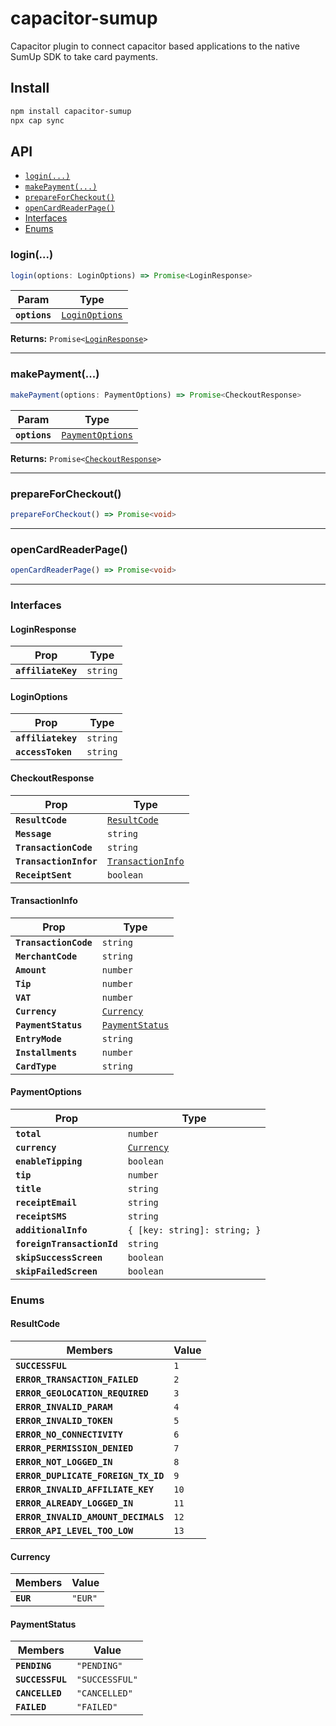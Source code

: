 # capacitor-sumup

Capacitor plugin to connect capacitor based applications to the native SumUp SDK to take card payments.

## Install

```bash
npm install capacitor-sumup
npx cap sync
```

## API

<docgen-index>

* [`login(...)`](#login)
* [`makePayment(...)`](#makepayment)
* [`prepareForCheckout()`](#prepareforcheckout)
* [`openCardReaderPage()`](#opencardreaderpage)
* [Interfaces](#interfaces)
* [Enums](#enums)

</docgen-index>

<docgen-api>
<!--Update the source file JSDoc comments and rerun docgen to update the docs below-->

### login(...)

```typescript
login(options: LoginOptions) => Promise<LoginResponse>
```

| Param         | Type                                                  |
| ------------- | ----------------------------------------------------- |
| **`options`** | <code><a href="#loginoptions">LoginOptions</a></code> |

**Returns:** <code>Promise&lt;<a href="#loginresponse">LoginResponse</a>&gt;</code>

--------------------


### makePayment(...)

```typescript
makePayment(options: PaymentOptions) => Promise<CheckoutResponse>
```

| Param         | Type                                                      |
| ------------- | --------------------------------------------------------- |
| **`options`** | <code><a href="#paymentoptions">PaymentOptions</a></code> |

**Returns:** <code>Promise&lt;<a href="#checkoutresponse">CheckoutResponse</a>&gt;</code>

--------------------


### prepareForCheckout()

```typescript
prepareForCheckout() => Promise<void>
```

--------------------


### openCardReaderPage()

```typescript
openCardReaderPage() => Promise<void>
```

--------------------


### Interfaces


#### LoginResponse

| Prop               | Type                |
| ------------------ | ------------------- |
| **`affiliateKey`** | <code>string</code> |


#### LoginOptions

| Prop               | Type                |
| ------------------ | ------------------- |
| **`affiliatekey`** | <code>string</code> |
| **`accessToken`**  | <code>string</code> |


#### CheckoutResponse

| Prop                   | Type                                                        |
| ---------------------- | ----------------------------------------------------------- |
| **`ResultCode`**       | <code><a href="#resultcode">ResultCode</a></code>           |
| **`Message`**          | <code>string</code>                                         |
| **`TransactionCode`**  | <code>string</code>                                         |
| **`TransactionInfor`** | <code><a href="#transactioninfo">TransactionInfo</a></code> |
| **`ReceiptSent`**      | <code>boolean</code>                                        |


#### TransactionInfo

| Prop                  | Type                                                    |
| --------------------- | ------------------------------------------------------- |
| **`TransactionCode`** | <code>string</code>                                     |
| **`MerchantCode`**    | <code>string</code>                                     |
| **`Amount`**          | <code>number</code>                                     |
| **`Tip`**             | <code>number</code>                                     |
| **`VAT`**             | <code>number</code>                                     |
| **`Currency`**        | <code><a href="#currency">Currency</a></code>           |
| **`PaymentStatus`**   | <code><a href="#paymentstatus">PaymentStatus</a></code> |
| **`EntryMode`**       | <code>string</code>                                     |
| **`Installments`**    | <code>number</code>                                     |
| **`CardType`**        | <code>string</code>                                     |


#### PaymentOptions

| Prop                       | Type                                          |
| -------------------------- | --------------------------------------------- |
| **`total`**                | <code>number</code>                           |
| **`currency`**             | <code><a href="#currency">Currency</a></code> |
| **`enableTipping`**        | <code>boolean</code>                          |
| **`tip`**                  | <code>number</code>                           |
| **`title`**                | <code>string</code>                           |
| **`receiptEmail`**         | <code>string</code>                           |
| **`receiptSMS`**           | <code>string</code>                           |
| **`additionalInfo`**       | <code>{ [key: string]: string; }</code>       |
| **`foreignTransactionId`** | <code>string</code>                           |
| **`skipSuccessScreen`**    | <code>boolean</code>                          |
| **`skipFailedScreen`**     | <code>boolean</code>                          |


### Enums


#### ResultCode

| Members                             | Value           |
| ----------------------------------- | --------------- |
| **`SUCCESSFUL`**                    | <code>1</code>  |
| **`ERROR_TRANSACTION_FAILED`**      | <code>2</code>  |
| **`ERROR_GEOLOCATION_REQUIRED`**    | <code>3</code>  |
| **`ERROR_INVALID_PARAM`**           | <code>4</code>  |
| **`ERROR_INVALID_TOKEN`**           | <code>5</code>  |
| **`ERROR_NO_CONNECTIVITY`**         | <code>6</code>  |
| **`ERROR_PERMISSION_DENIED`**       | <code>7</code>  |
| **`ERROR_NOT_LOGGED_IN`**           | <code>8</code>  |
| **`ERROR_DUPLICATE_FOREIGN_TX_ID`** | <code>9</code>  |
| **`ERROR_INVALID_AFFILIATE_KEY`**   | <code>10</code> |
| **`ERROR_ALREADY_LOGGED_IN`**       | <code>11</code> |
| **`ERROR_INVALID_AMOUNT_DECIMALS`** | <code>12</code> |
| **`ERROR_API_LEVEL_TOO_LOW`**       | <code>13</code> |


#### Currency

| Members   | Value              |
| --------- | ------------------ |
| **`EUR`** | <code>"EUR"</code> |


#### PaymentStatus

| Members          | Value                     |
| ---------------- | ------------------------- |
| **`PENDING`**    | <code>"PENDING"</code>    |
| **`SUCCESSFUL`** | <code>"SUCCESSFUL"</code> |
| **`CANCELLED`**  | <code>"CANCELLED"</code>  |
| **`FAILED`**     | <code>"FAILED"</code>     |

</docgen-api>
